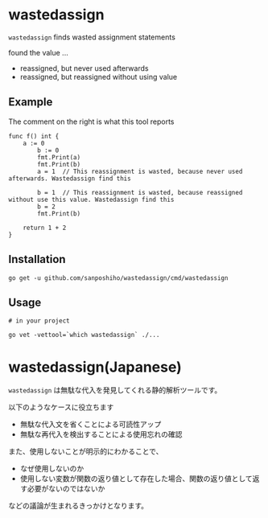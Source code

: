# wastedassign
`wastedassign` finds wasted assignment statements

found the value ...

- reassigned, but never used afterwards
- reassigned, but reassigned without using value

## Example

The comment on the right is what this tool reports

```
func f() int {
	a := 0 
        b := 0
        fmt.Print(a)
        fmt.Print(b)
        a = 1  // This reassignment is wasted, because never used afterwards. Wastedassign find this 

        b = 1  // This reassignment is wasted, because reassigned without use this value. Wastedassign find this 
        b = 2
        fmt.Print(b)
        
	return 1 + 2
}
```


## Installation

```
go get -u github.com/sanposhiho/wastedassign/cmd/wastedassign
```

## Usage

```
# in your project

go vet -vettool=`which wastedassign` ./...
```

# wastedassign(Japanese)
`wastedassign` は無駄な代入を発見してくれる静的解析ツールです。

以下のようなケースに役立ちます

- 無駄な代入文を省くことによる可読性アップ
- 無駄な再代入を検出することによる使用忘れの確認

また、使用しないことが明示的にわかることで、

- なぜ使用しないのか
- 使用しない変数が関数の返り値として存在した場合、関数の返り値として返す必要がないのではないか

などの議論が生まれるきっかけとなります。
